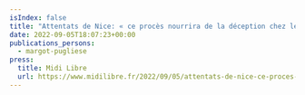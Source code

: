 ```yaml
---
isIndex: false
title: "Attentats de Nice: « ce procès nourrira de la déception chez les victimes » affirme l‘avocate d‘un accusé"
date: 2022-09-05T18:07:23+00:00
publications_persons:
  - margot-pugliese
press:
  title: Midi Libre
  url: https://www.midilibre.fr/2022/09/05/attentats-de-nice-ce-proces-nourrira-de-la-deception-chez-les-victimes-affirme-lavocate-dun-accuse-10523413.php
---
```

